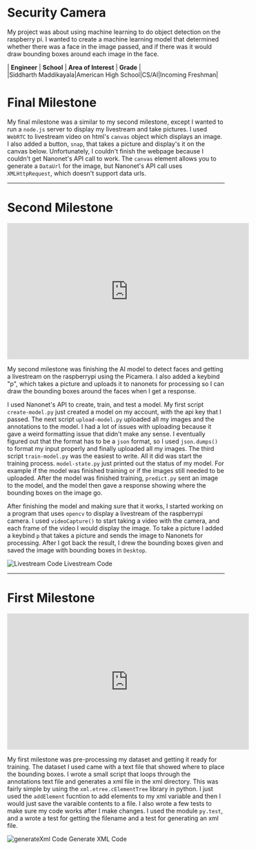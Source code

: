 ﻿# Security Camera 
My project was about using machine learning to do object detection on the raspberry pi. I wanted to create a machine learning model that determined whether there was a face in the image passed, and if there was it would draw bounding boxes around each image in the face. 

| **Engineer** | **School** | **Area of Interest** | **Grade** |  
|Siddharth Maddikayala|American High School|CS/AI|Incoming Freshman|

# Final Milestone

My final milestone was a similar to my second milestone, except I wanted to run a `node.js` server to display my livestream and take pictures. I used `WebRTC` to livestream video on html's `canvas` object which displays an image. I also added a button, `snap`, that takes a picture and display's it on the canvas below. Unfortunately, I couldn't finish the webpage because I couldn't get Nanonet's API call to work. The `canvas` element allows you to generate a `DataUrl` for the image, but Nanonet's API call uses `XMLHttpRequest`, which doesn't support data urls. 

<hr>

# Second Milestone

<iframe width="560" height="315" src="https://www.youtube.com/embed/RP1mWxEz4Vw" title="YouTube video player" frameborder="0" allow="accelerometer; autoplay; clipboard-write; encrypted-media; gyroscope; picture-in-picture" allowfullscreen></iframe>

My second milestone was finishing the AI model to detect faces and getting a livestream on the raspberrypi using the Picamera. I also added a keybind "p", which takes a picture and uploads it to nanonets for processing so I can draw the bounding boxes around the faces when I get a response. 

I used Nanonet's API to create, train, and test a model. My first script `create-model.py` just created a model on my account, with the api key that I passed. The next script `upload-model.py` uploaded all my images and the annotations to the model. I had a lot of issues with uploading because it gave a weird formatting issue that didn't make any sense. I eventually figured out that the format has to be a `json` format, so I used `json.dumps()` to format my input properly and finally uploaded all my images. The third script `train-model.py` was the easiest to write. All it did was start the training process. `model-state.py` just printed out the status of my model. For example if the model was finished training or if the images still needed to be uploaded. After the model was finished training, `predict.py` sent an image to the model, and the model then gave a response showing where the bounding boxes on the image go.

After finishing the model and making sure that it works, I started working on a program that uses `opencv` to display a livestream of the raspberrypi camera. I used `videoCapture()` to start taking a video with the camera, and each frame of the video I would display the image. To take a picture I added a keybind `p` that takes a picture and sends the image to Nanonets for processing. After I got back the result, I drew the bounding boxes given and saved the image with bounding boxes in `Desktop`.  

![Livestream Code](https://user-images.githubusercontent.com/56204136/124390920-b5552180-dca2-11eb-9258-0c4ba0e1442a.png)
Livestream Code



<hr>

# First Milestone

<iframe width="560" height="315" src="https://www.youtube.com/embed/waQt1IAPrvA" title="YouTube video player" frameborder="0" allow="accelerometer; autoplay; clipboard-write; encrypted-media; gyroscope; picture-in-picture" allowfullscreen></iframe>

My first milestone was pre-processing my dataset and getting it ready for training. The dataset I used came with a text file that showed where to place the bounding boxes. I wrote a small script that loops through the annotations text file and generates a xml file in the xml directory. This was fairly simple by using the `xml.etree.cElementTree` library in python. I just used the `addElement` fucntion to add elements to my xml variable and then I would just save the varaible contents to a file. I also wrote a few tests to make sure my code works after I make changes. I used the module `py.test`, and a wrote a test for getting the filename and a test for generating an xml file. 




![generateXml Code](https://user-images.githubusercontent.com/56204136/124322639-a8b2bb00-db34-11eb-81d9-cdc7e5f66256.png)
Generate XML Code



